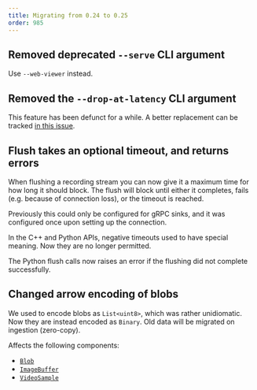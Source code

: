 ```yaml
---
title: Migrating from 0.24 to 0.25
order: 985
---
```

<!--   ^^^ this number must be _decremented_ when you copy/paste this file -->


## Removed deprecated `--serve` CLI argument

Use `--web-viewer` instead.


## Removed the `--drop-at-latency` CLI argument

This feature has been defunct for a while. A better replacement can be tracked [in this issue](https://github.com/rerun-io/rerun/issues/11024).


## Flush takes an optional timeout, and returns errors
When flushing a recording stream you can now give it a maximum time for how long it should block.
The flush will block until either it completes, fails (e.g. because of connection loss), or the timeout is reached.

Previously this could only be configured for gRPC sinks, and it was configured once upon setting up the connection.

In the C++ and Python APIs, negative timeouts used to have special meaning. Now they are no longer permitted.

The Python flush calls now raises an error if the flushing did not complete successfully.


## Changed arrow encoding of blobs
We used to encode blobs as `List<uint8>`, which was rather unidiomatic.
Now they are instead encoded as `Binary`.
Old data will be migrated on ingestion (zero-copy).

Affects the following components:
- [`Blob`](https://rerun.io/docs/reference/types/components/blob)
- [`ImageBuffer`](https://rerun.io/docs/reference/types/components/image_buffer)
- [`VideoSample`](https://rerun.io/docs/reference/types/components/video_sample)

